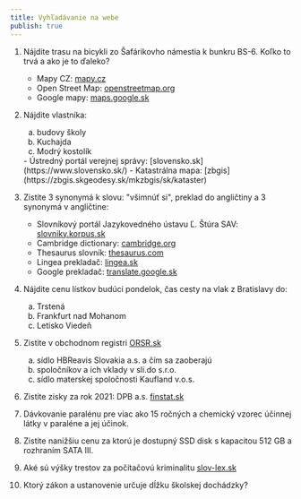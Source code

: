 ```yaml
---
title: Vyhľadávanie na webe
publish: true
---
```


1. Nájdite trasu na bicykli zo Šafárikovho námestia k bunkru BS-6. Koľko to trvá a ako je to ďaleko?
	- Mapy CZ: [mapy.cz](https://sk.mapy.cz/)
	- Open Street Map: [openstreetmap.org](https://www.openstreetmap.org/)
	- Google mapy: [maps.google.sk](https://www.google.com/maps/)

2. Nájdite vlastníka:
	<ol type="a">
	  <li>budovy školy</li>
	  <li>Kuchajda</li>
	  <li>Modrý kostolík</li>
	</ol>
	- Ústredný portál verejnej správy: [slovensko.sk](https://www.slovensko.sk/)
	- Katastrálna mapa: [zbgis](https://zbgis.skgeodesy.sk/mkzbgis/sk/kataster)
	
3. Zistite 3 synonymá k slovu: "všimnúť si", preklad do angličtiny a 3 synonymá v angličtine:
	- Slovníkový portál Jazykovedného ústavu Ľ. Štúra SAV: [slovniky.korpus.sk](https://slovnik.juls.savba.sk/)
	- Cambridge dictionary: [cambridge.org](https://dictionary.cambridge.org/)
	- Thesaurus slovník: [thesaurus.com](https://www.thesaurus.com/)
	- Lingea prekladač: [lingea.sk](https://prekladac.lingea.sk/)
	- Google prekladač: [translate.google.sk](https://translate.google.sk/)

4. Nájdite cenu lístkov budúci pondelok, čas cesty na vlak z Bratislavy do:
	<ol type="a">
	  <li>Trstená</li>
	  <li>Frankfurt nad Mohanom</li>
	  <li>Letisko Viedeň</li>
	</ol>

5. Zistite v obchodnom registri [ORSR.sk](https://www.orsr.sk/)
   <ol type="a">
	  <li>sídlo HBReavis Slovakia a.s. a čím sa zaoberajú</li>
	  <li>spoločníkov a ich vklady v sli.do s.r.o.</li>
	  <li>sídlo materskej spoločnosti Kaufland v.o.s.</li>
	</ol>
6. Zistite zisky za rok 2021: DPB a.s. [finstat.sk](https://www.finstat.sk/)
7. Dávkovanie paralénu pre viac ako 15 ročných a chemický vzorec účinnej látky v
paraléne a jej účinok.
8. Zistite nanižšiu cenu za ktorú je dostupný SSD disk s kapacitou 512 GB a rozhraním SATA III.
9. Aké sú výšky trestov za počítačovú kriminalitu [slov-lex.sk](https://www.slov-lex.sk/)
10. Ktorý zákon a ustanovenie určuje dĺžku školskej dochádzky?
